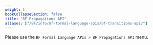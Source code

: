 ```yaml
---
weight: 1
bookCollapseSection: false
title: "BF Propagations API"
aliases: ["/BF/info/bf-formal-language-apis/bf-transitions-api/"]
---
```


<!-- Google tag (gtag.js) -->
<script async src="https://www.googletagmanager.com/gtag/js?id=G-PJ364XPP9F"></script>
<script>
  window.dataLayer = window.dataLayer || [];
  function gtag(){dataLayer.push(arguments);}
  gtag('js', new Date());

  gtag('config', 'G-PJ364XPP9F');
</script>

Please use the `BF Formal Language APIs > BF Propagations API` menu.